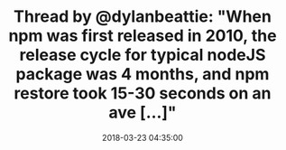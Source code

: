 ---
date: 2018-03-23 04:35:00
link:
  source: pocket
  source_url: https://getpocket.com
  text: "Thread by @dylanbeattie: \"When npm was first released in 2010, the release\
    \ cycle for typical nodeJS package was 4 months, and npm restore took 15-30 seconds\
    \ on an ave [\u2026]\""
  url: https://threadreaderapp.com/thread/976761360897003521.html
slug: thread-by-dylanbeattie-when-npm-was-first-released-in-2010-the-release-cycle-for-typical-nodejs-package-was-4-months-and-npm-restore-took-15-30-seconds-on-an-ave
source: pocket
title: "Thread by @dylanbeattie: \"When npm was first released in 2010, the release\
  \ cycle for typical nodeJS package was 4 months, and npm restore took 15-30 seconds\
  \ on an ave [\u2026]\""
---